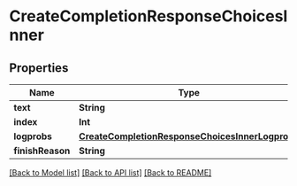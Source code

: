 # CreateCompletionResponseChoicesInner

## Properties
Name | Type | Description | Notes
------------ | ------------- | ------------- | -------------
**text** | **String** |  | 
**index** | **Int** |  | 
**logprobs** | [**CreateCompletionResponseChoicesInnerLogprobs**](CreateCompletionResponseChoicesInnerLogprobs.md) |  | 
**finishReason** | **String** |  | 

[[Back to Model list]](../README.md#documentation-for-models) [[Back to API list]](../README.md#documentation-for-api-endpoints) [[Back to README]](../README.md)


